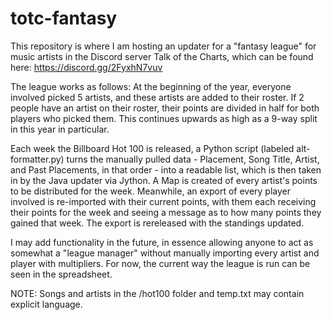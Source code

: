 # totc-fantasy

This repository is where I am hosting an updater for a "fantasy league" for music artists in the Discord server Talk of the Charts, which can be found here: https://discord.gg/2FyxhN7vuv

The league works as follows: At the beginning of the year, everyone involved picked 5 artists, and these artists are added to their roster. If 2 people have an artist on their roster, their points are divided in half for both players who picked them. This continues upwards as high as a 9-way split in this year in particular.

Each week the Billboard Hot 100 is released, a Python script (labeled alt-formatter.py) turns the manually pulled data - Placement, Song Title, Artist, and Past Placements, in that order - into a readable list, which is then taken in by the Java updater via Jython. A Map is created of every artist's points to be distributed for the week. Meanwhile, an export of every player involved is re-imported with their current points, with them each receiving their points for the week and seeing a message as to how many points they gained that week. The export is rereleased with the standings updated.

I may add functionality in the future, in essence allowing anyone to act as somewhat a "league manager" without manually importing every artist and player with multipliers. For now, the current way the league is run can be seen in the spreadsheet. 


NOTE: Songs and artists in the /hot100 folder and temp.txt may contain explicit language.
